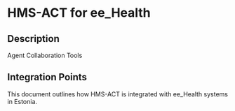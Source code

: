 # HMS-ACT for ee_Health

## Description

Agent Collaboration Tools

## Integration Points

This document outlines how HMS-ACT is integrated with ee_Health systems in Estonia.
